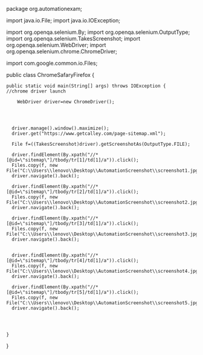 package org.automationexam;

import java.io.File;
import java.io.IOException;

import org.openqa.selenium.By;
import org.openqa.selenium.OutputType;
import org.openqa.selenium.TakesScreenshot;
import org.openqa.selenium.WebDriver;
import org.openqa.selenium.chrome.ChromeDriver;


import com.google.common.io.Files;

public class ChromeSafaryFirefox {

	public static void main(String[] args) throws IOException {
	//chrome driver launch	
     
		WebDriver driver=new ChromeDriver();
      
       
		
		
      driver.manage().window().maximize();
      driver.get("https://www.getcalley.com/page-sitemap.xml");
      
      File f=((TakesScreenshot)driver).getScreenshotAs(OutputType.FILE);
     
      driver.findElement(By.xpath("//*[@id=\"sitemap\"]/tbody/tr[1]/td[1]/a")).click();
      Files.copy(f, new File("C:\\Users\\lenovo\\Desktop\\AutomationScreenshot\\screenshot1.jpg"));
      driver.navigate().back();
      
      driver.findElement(By.xpath("//*[@id=\"sitemap\"]/tbody/tr[2]/td[1]/a")).click();
      Files.copy(f, new File("C:\\Users\\lenovo\\Desktop\\AutomationScreenshot\\screenshot2.jpg"));
      driver.navigate().back();
      
      driver.findElement(By.xpath("//*[@id=\"sitemap\"]/tbody/tr[3]/td[1]/a")).click();
      Files.copy(f, new File("C:\\Users\\lenovo\\Desktop\\AutomationScreenshot\\screenshot3.jpg"));
      driver.navigate().back();
      
      
      driver.findElement(By.xpath("//*[@id=\"sitemap\"]/tbody/tr[4]/td[1]/a")).click();
      Files.copy(f, new File("C:\\Users\\lenovo\\Desktop\\AutomationScreenshot\\screenshot4.jpg"));
      driver.navigate().back();
      
      driver.findElement(By.xpath("//*[@id=\"sitemap\"]/tbody/tr[5]/td[1]/a")).click();
      Files.copy(f, new File("C:\\Users\\lenovo\\Desktop\\AutomationScreenshot\\screenshot5.jpg"));
      driver.navigate().back();
      
     

      
	}

}


